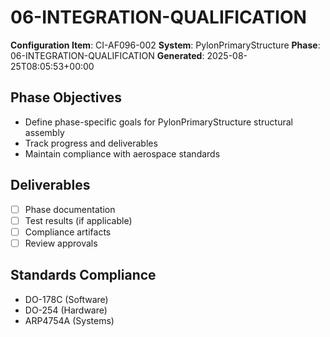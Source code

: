 # 06-INTEGRATION-QUALIFICATION

**Configuration Item**: CI-AF096-002
**System**: PylonPrimaryStructure
**Phase**: 06-INTEGRATION-QUALIFICATION
**Generated**: 2025-08-25T08:05:53+00:00

## Phase Objectives
- Define phase-specific goals for PylonPrimaryStructure structural assembly
- Track progress and deliverables
- Maintain compliance with aerospace standards

## Deliverables
- [ ] Phase documentation
- [ ] Test results (if applicable)
- [ ] Compliance artifacts
- [ ] Review approvals

## Standards Compliance
- DO-178C (Software)
- DO-254 (Hardware)
- ARP4754A (Systems)

